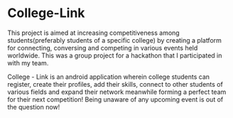 # College-Link
This project is aimed at increasing competitiveness among students(preferably students of a specific college) by creating a platform for connecting, conversing and competing in various events held worldwide. This was a group project for a hackathon that I participated in with my team.

College - Link is an android application wherein college students can register, create their profiles, add their skills, connect to other students of various fields and expand their network meanwhile forming a perfect team for their next competition! Being unaware of any upcoming event is out of the question now!
